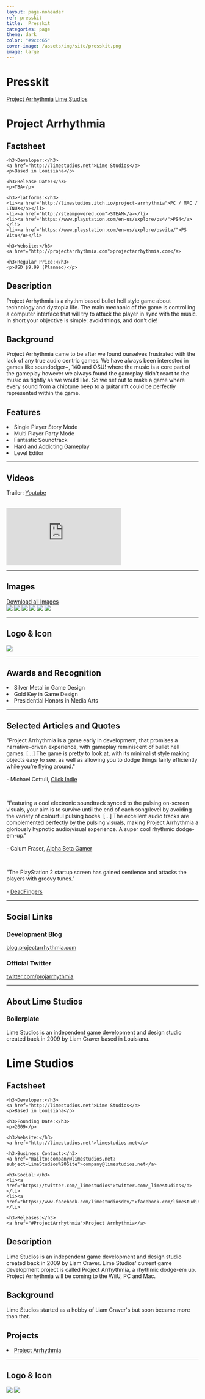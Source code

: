 ```yaml
---
layout: page-noheader
ref: presskit
title:  Presskit
categories: page
theme: dark
color: "#9ccc65"
cover-image: /assets/img/site/presskit.png
image: large
---
```

<h1>Presskit</h1>
<div class="button-wrapper">
  <a class="b-2" href="#ProjectArrhythmia">Project Arrhythmia</a>
  <a class="b-2" href="#LimeStudios">Lime Studios</a>
</div>

<h1 id="ProjectArrhythmia">Project Arrhythmia</h1>

<div class="col-wrapper small">
  <div class="col col-1">
    <h2>Factsheet</h2>

    <h3>Developer:</h3>
    <a href="http://limestudios.net">Lime Studios</a>
    <p>Based in Louisiana</p>

    <h3>Release Date:</h3>
    <p>TBA</p>

    <h3>Platforms:</h3>
    <li><a href="http://limestudios.itch.io/project-arrhythmia">PC / MAC / LINUX</a></li>
    <li><a href="http://steampowered.com">STEAM</a></li>
    <li><a href="https://www.playstation.com/en-us/explore/ps4/">PS4</a></li>
    <li><a href="https://www.playstation.com/en-us/explore/psvita/">PS Vita</a></li>

    <h3>Website:</h3>
    <a href="http://projectarrhythmia.com">projectarrhythmia.com</a>

    <h3>Regular Price:</h3>
    <p>USD $9.99 (Planned)</p>
  </div>
  <div class="col col-3">
    <h2>Description</h2>
      <p>Project Arrhythmia is a rhythm based bullet hell style game about technology and dystopia life. The main mechanic of the game is controlling a computer interface that will try to attack the player in sync with the music. In short your objective is simple: avoid things, and don't die!</p>
    <h2>Background</h2>
      <p>Project Arrhythmia came to be after we found ourselves frustrated with the lack of any true audio centric games. We have always been interested in games like soundodger+, 140 and OSU! where the music is a core part of the gameplay however we always found the gameplay didn't react to the music as tightly as we would like. So we set out to make a game where every sound from a chiptune beep to a guitar rift could be perfectly represented within the game.</p>
    <h2>Features</h2>
      <li>Single Player Story Mode</li>
      <li>Multi Player Party Mode</li>
      <li>Fantastic Soundtrack</li>
      <li>Hard and Addicting Gameplay</li>
      <li>Level Editor</li>
  </div>
</div>
<hr>
<div class="col-wrapper small">
  <div class="col col-4">
    <h2>Videos</h2>
    <p>Trailer: <a href="https://www.youtube.com/watch?v=G9zGxwaSy8s">Youtube</a>
    <br/>
    <br/>
    <section class="flex-video">
      <iframe class="trailer" src="https://www.youtube.com/embed/G9zGxwaSy8s?theme=light" frameborder="0"></iframe>
    </section>
  </div>
</div>
<hr>
<div class="col-wrapper small">
  <div class="col col-4">
    <h2>Images</h2>
    <div class="button-wrapper">
      <a class="float one border" href="http://twitter.com/projarrhythmia">Download all Images</a>
    </div>
    <div class="image-wrapper">
      <img class="float medium border" src="/assets/img/posts/game/project-arrhythmia/screenshots/screenshot 1.png"/>
      <img class="float medium border" src="/assets/img/posts/game/project-arrhythmia/screenshots/screenshot 2.png"/>
      <img class="float medium border" src="/assets/img/posts/game/project-arrhythmia/screenshots/screenshot 3.png"/>
      <img class="float medium border" src="/assets/img/posts/game/project-arrhythmia/screenshots/screenshot 4.png"/>
      <img class="float medium border" src="/assets/img/posts/game/project-arrhythmia/screenshots/screenshot 5.png"/>
      <img class="float medium border" src="/assets/img/posts/game/project-arrhythmia/screenshots/screenshot 6.png"/>
    </div>
  </div>
</div>
<hr>
<div class="col-wrapper small">
  <div class="col col-4">
    <h2>Logo & Icon</h2>
    <img class="center full" src="/assets/img/posts/game/project-arrhythmia/cover.png"/>
  </div>
</div>
<hr>
<div class="col-wrapper small">
  <div class="col col-4">
    <h2>Awards and Recognition</h2>
    <li>Silver Metal in Game Design</li>
    <li>Gold Key in Game Design</li>
    <li>Presidential Honors in Media Arts</li>
  </div>
</div>
<hr>
<div class="col-wrapper small">
  <div class="col col-4">
    <h2>Selected Articles and Quotes</h2>
    <p>
      "Project Arrhythmia is a game early in development, that promises a narrative-driven experience, with gameplay reminiscent of bullet hell games. [...] The game is pretty to look at, with its minimalist style making objects easy to see, as well as allowing you to dodge things fairly efficiently while you’re flying around."
      <br><br>
      <span class="right">- Michael Cottuli, <a href="http://clickindie.com/project-arrhythmia-a-music-game-worth-watching/">Click Indie</a></span>
    </p>
    <br>
    <p>
      "Featuring a cool electronic soundtrack synced to the pulsing on-screen visuals, your aim is to survive until the end of each song/level by avoiding the variety of colourful pulsing boxes. [...] The excellent audio tracks are complemented perfectly by the pulsing visuals, making Project Arrhythmia a gloriously hypnotic audio/visual experience. A super cool rhythmic dodge-em-up."
      <br><br>
      <span class="right">- Calum Fraser, <a href="http://www.alphabetagamer.com/project-arrhythmia-alpha-download/">Alpha Beta Gamer</a></span>
    </p>
    <br>
    <p>
      "The PlayStation 2 startup screen has gained sentience and attacks the players with groovy tunes."
      <br><br>
      <span class="right">- <a href="http://steamcommunity.com/sharedfiles/filedetails/?id=495702057">DeadFingers</a></span>
    </p>
  </div>
</div>
<hr>
<div class="col-wrapper small">
  <div class="col col-4">
    <h2>Social Links</h2>
    <h3>Development Blog</h3>
    <a href="http://blog.projectarrhythmia.com/">blog.projectarrhythmia.com</a>
    <h3>Official Twitter</h3>
    <a href="https://twitter.com/projarrhythmia">twitter.com/projarrhythmia</a>
  </div>
</div>
<hr>
<div class="col-wrapper small">
  <div class="col col-4">
    <h2>About Lime Studios</h2>
    <h3>Boilerplate</h3>
    <p>Lime Studios is an independent game development and design studio created back in 2009 by Liam Craver based in Louisiana.</p>
  </div>
</div>

<!-- LIME STUDIOS -->

<h1 id="LimeStudios">Lime Studios</h1>

<div class="col-wrapper small">
  <div class="col col-2">
    <h2>Factsheet</h2>

    <h3>Developer:</h3>
    <a href="http://limestudios.net">Lime Studios</a>
    <p>Based in Louisiana</p>

    <h3>Founding Date:</h3>
    <p>2009</p>

    <h3>Website:</h3>
    <a href="http://limestudios.net">limestudios.net</a>

    <h3>Business Contact:</h3>
    <a href="mailto:company@limestudios.net?subject=LimeStudios%20Site">company@limestudios.net</a>

    <h3>Social:</h3>
    <li><a href="https://twitter.com/_limestudios">twitter.com/_limestudios</a></li>
    <li><a href="https://www.facebook.com/limestudiosdev/">facebook.com/limestudiosdev</a></li>

    <h3>Releases:</h3>
    <a href="#ProjectArrhythmia">Project Arrhythmia</a>
  </div>
  <div class="col col-2">
    <h2>Description</h2>
      <p>Lime Studios is an independent game development and design studio created back in 2009 by Liam Craver. Lime Studios' current game development project is called Project Arrhythmia, a rhythmic dodge-em up. Project Arrhythmia will be coming to the WiiU, PC and Mac.</p>
    <h2>Background</h2>
      <p>Lime Studios started as a hobby of Liam Craver's but soon became more than that.</p>
    <h2>Projects</h2>
      <li><a href="#ProjectArrhythmia">Project Arrhythmia</a></li>
  </div>
</div>
<hr>
<div class="col-wrapper small">
  <div class="col col-4">
    <h2>Logo & Icon</h2>
    <div class="image-wrapper">
      <img class="float large border" src="/assets/img/site/logo.png"/>
      <img class="float large border" src="/assets/img/site/logo-grey.png"/>
    </div>
  </div>
</div>
